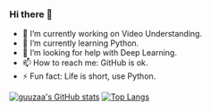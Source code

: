 ### Hi there 👋

<!--
**guuzaa/guuzaa** is a ✨ _special_ ✨ repository because its `README.md` (this file) appears on your GitHub profile.
Here are some ideas to get you started:

-->


- 🔭 I’m currently working on Video Understanding.
- 🌱 I’m currently learning Python.
- 🤔 I’m looking for help with Deep Learning.
- 📫 How to reach me: GitHub is ok.
- ⚡ Fun fact: Life is short, use Python.

[![guuzaa's GitHub stats](https://github-readme-stats.vercel.app/api?username=guuzaa&hide_title=true)](https://github.com/anuraghazra/github-readme-stats)
[![Top Langs](https://github-readme-stats.vercel.app/api/top-langs/?username=guuzaa&hide=javascript,html,css)](https://github.com/anuraghazra/github-readme-stats)
